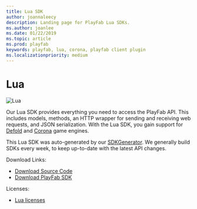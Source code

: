 ```yaml
---
title: Lua SDK
author: joannaleecy
description: Landing page for PlayFab Lua SDKs.
ms.author: joanlee
ms.date: 01/22/2019
ms.topic: article
ms.prod: playfab
keywords: playfab, lua, corona, playfab client plugin
ms.localizationpriority: medium
---
```


# Lua

![Lua](./media/lua1.png)

Our Lua SDK provides everything you need to access the PlayFab API. This includes models, methods, an HTTP wrapper for sending and receiving web requests, and JSON serialization. With the Lua SDK, you gain support for [Defold](https://www.defold.com/) and [Corona](https://coronalabs.com) game engines.

This Lua SDK was auto-generated by our [SDKGenerator](../sdkgenerator/index.md). We generally build SDKs every week, to keep up-to-date with the latest API changes.

Download Links:

- [Download Source Code](https://github.com/PlayFab/LuaSdk)
- [Download PlayFab SDK](https://aka.ms/playfabluasdkdownload)

Licenses:

- [Lua licenses](license.md)